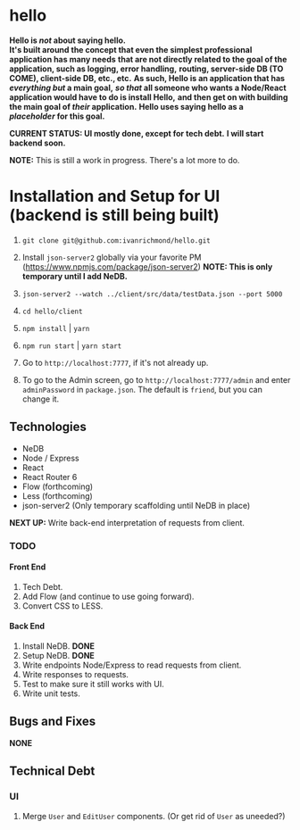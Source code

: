 # hello

**Hello is _not_ about saying hello.**  
**It's built around the concept that even the simplest professional application has many needs**
**that are not directly related to the goal of the application, such as logging, error handling,**
**routing, server-side DB (TO COME), client-side DB, etc., etc.**
**As such, Hello is an application that has _everything but_ a main goal,**
**_so that_ all someone who wants a Node/React application would have to do is install Hello,**
**and then get on with building the main goal of _their_ application.**
**Hello uses saying hello as a _placeholder_ for this goal.**

**CURRENT STATUS: UI mostly done, except for tech debt.**
**I will start backend soon.**

**NOTE:** This is still a work in progress.  There's a lot more to do.

# Installation and Setup for UI (backend is still being built)

1. `git clone git@github.com:ivanrichmond/hello.git`

2. Install `json-server2` globally via your favorite PM (https://www.npmjs.com/package/json-server2) **NOTE: This is only temporary until I add NeDB.**

3. `json-server2 --watch ../client/src/data/testData.json --port 5000`

4. `cd hello/client`

5. `npm install` | `yarn`

6. `npm run start` | `yarn start`

7. Go to `http://localhost:7777`, if it's not already up.

8. To go to the Admin screen, go to `http://localhost:7777/admin` and enter `adminPassword` in `package.json`.  The default is `friend`, but you can change it.
## Technologies

- NeDB
- Node / Express
- React
- React Router 6
- Flow (forthcoming)
- Less (forthcoming)
- json-server2 (Only temporary scaffolding until NeDB in place)

**NEXT UP:** Write back-end interpretation of requests from client.
### TODO
#### Front End

1. Tech Debt.
2. Add Flow (and continue to use going forward).
3. Convert CSS to LESS.
#### Back End

1. Install NeDB. **DONE**
2. Setup NeDB. **DONE**
3. Write endpoints Node/Express to read requests from client.
4. Write responses to requests.
5. Test to make sure it still works with UI.
6. Write unit tests.

## Bugs and Fixes

**NONE**
## Technical Debt

### UI

1. Merge `User` and `EditUser` components.  (Or get rid of `User` as uneeded?)
